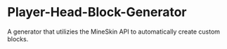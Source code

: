 # Player-Head-Block-Generator
A generator that utilizies the MineSkin API to automatically create custom blocks.

